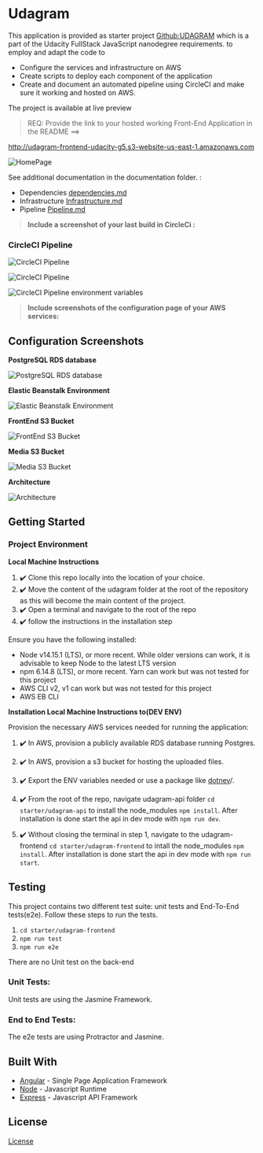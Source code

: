 # Udagram

This application is provided as starter project [Github:UDAGRAM](https://github.com/udacity/nd0067-c4-deployment-process-project-starter) which is a part of the Udacity FullStack JavaScript nanodegree requirements. to employ and adapt the code to

- Configure the services and infrastructure on AWS
- Create scripts to deploy each component of the application
- Create and document an automated pipeline using CircleCI
  and make sure it working and hosted on AWS.

The project is available at live preview

> REQ: Provide the link to your hosted working Front-End Application in the README ==>

http://udagram-frontend-udacity-g5.s3-website-us-east-1.amazonaws.com

![HomePage](./docs/images/home.png)

See additional documentation in the documentation folder. :

- Dependencies
  [dependencies.md](./docs/dependencies.md)
- Infrastructure
  [Infrastructure.md](./docs/infrastructure.md)
- Pipeline
  [Pipeline.md](docs/pipeline.md)

> **Include a screenshot of your last build in CircleCi :**

### CircleCI Pipeline

![CircleCI Pipeline](./docs/images/pipelinedigr.png)

![CircleCI Pipeline](./docs/images/circleci.png)


![CircleCI Pipeline environment variables](./docs/images/circleci2.png)

> **Include screenshots of the configuration page of your AWS services:**

## Configuration Screenshots

**PostgreSQL RDS database**

![PostgreSQL RDS database](./docs/images/rds.png)

**Elastic Beanstalk Environment**

![Elastic Beanstalk Environment](./docs/images/eb.png)

**FrontEnd S3 Bucket**

![FrontEnd S3 Bucket](./docs/images/frontend.png)

**Media S3 Bucket**

![Media S3 Bucket](./docs/images/media.png)

**Architecture**

![Architecture](./docs/images/architecture.png)

## Getting Started

### Project Environment

**Local Machine Instructions**

1. ✔️ Clone this repo locally into the location of your choice.
1. ✔️ Move the content of the udagram folder at the root of the repository as this will become the main content of the project.
1. ✔️ Open a terminal and navigate to the root of the repo
1. ✔️ follow the instructions in the installation step

Ensure you have the following installed:

- Node v14.15.1 (LTS), or more recent. While older versions can work, it is advisable to keep Node to the latest LTS version
- npm 6.14.8 (LTS), or more recent. Yarn can work but was not tested for this project
- AWS CLI v2, v1 can work but was not tested for this project
- AWS EB CLI

**Installation Local Machine Instructions to(DEV ENV)**

Provision the necessary AWS services needed for running the application:

1. ✔️ In AWS, provision a publicly available RDS database running Postgres.

1. ✔️ In AWS, provision a s3 bucket for hosting the uploaded files.

1. ✔️ Export the ENV variables needed or use a package like [dotnev](https://www.npmjs.com/package/dotenv)/.

1. ✔️ From the root of the repo, navigate udagram-api folder `cd starter/udagram-api` to install the node_modules `npm install`. After installation is done start the api in dev mode with `npm run dev`.

1. ✔️ Without closing the terminal in step 1, navigate to the udagram-frontend `cd starter/udagram-frontend` to intall the node_modules `npm install`. After installation is done start the api in dev mode with `npm run start`.

## Testing

This project contains two different test suite: unit tests and End-To-End tests(e2e). Follow these steps to run the tests.

1. `cd starter/udagram-frontend`
1. `npm run test`
1. `npm run e2e`

There are no Unit test on the back-end

### Unit Tests:

Unit tests are using the Jasmine Framework.

### End to End Tests:

The e2e tests are using Protractor and Jasmine.

## Built With

- [Angular](https://angular.io/) - Single Page Application Framework
- [Node](https://nodejs.org) - Javascript Runtime
- [Express](https://expressjs.com/) - Javascript API Framework

## License

[License](LICENSE.txt)
